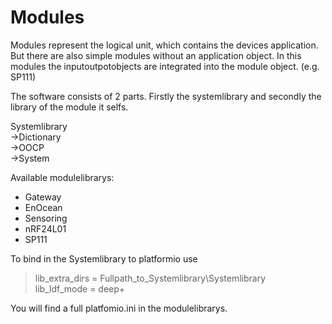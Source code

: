 # Modules

Modules represent the logical unit, which contains the devices application.
But there are also simple modules without an application object. 
In this modules the inputoutpotobjects are integrated into the module object. (e.g. SP111)

The software consists of 2 parts. 
Firstly the systemlibrary and secondly the library of the module it selfs.

Systemlibrary\
->Dictionary\
->OOCP\
->System

Available modulelibrarys:
* Gateway
* EnOcean
* Sensoring
* nRF24L01
* SP111

To bind in the Systemlibrary to platformio use

> lib_extra_dirs = Fullpath_to_Systemlibrary\Systemlibrary\
> lib_ldf_mode = deep+

You will find a full platfomio.ini in the modulelibrarys.
